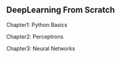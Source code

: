 ## DeepLearning From Scratch

Chapter1: Python Basics

Chapter2: Perceptrons

Chapter3: Neural Networks
